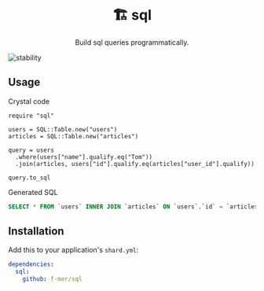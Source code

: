 <h1 align="center">🏗 sql</h1>

<div align="center">Build sql queries programmatically.</div>

![stability](https://img.shields.io/badge/stability-experimental-orange.svg?style=flat-square)

## Usage
Crystal code
```cr
require "sql"

users = SQL::Table.new("users")
articles = SQL::Table.new("articles")

query = users
  .where(users["name"].qualify.eq("Tom"))
  .join(articles, users["id"].qualify.eq(articles["user_id"].qualify))

query.to_sql
```

Generated SQL
```sql
SELECT * FROM `users` INNER JOIN `articles` ON `users`.`id` = `articles`.`user_id` WHERE `users`.`name` = 'Tom'
```

## Installation
Add this to your application's `shard.yml`:

```yaml
dependencies:
  sql:
    github: f-mer/sql
```
